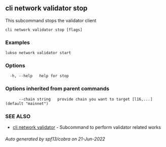 ## cli network validator stop

This subcommand stops the validator client

```
cli network validator stop [flags]
```

### Examples

```
lukso network validator start
```

### Options

```
  -h, --help   help for stop
```

### Options inherited from parent commands

```
      --chain string   provide chain you want to target [l16,...] (default "mainnet")
```

### SEE ALSO

* [cli network validator](cli_network_validator.md)	 - Subcommand to perform validator related works

###### Auto generated by spf13/cobra on 21-Jun-2022
